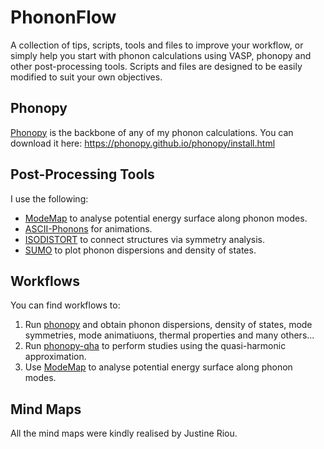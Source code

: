 # PhononFlow
A collection of tips, scripts, tools and files to improve your workflow, or simply help you start with phonon calculations using VASP, phonopy and other post-processing tools.
Scripts and files are designed to be easily modified to suit your own objectives.

## Phonopy 
[Phonopy](https://phonopy.github.io/phonopy/) is the backbone of any of my phonon calculations. You can download it here: https://phonopy.github.io/phonopy/install.html

## Post-Processing Tools
I use the following:
- [ModeMap](https://github.com/JMSkelton/ModeMap) to analyse potential energy surface along phonon modes.
- [ASCII-Phonons](https://github.com/ajjackson/ascii-phonons) for animations.
- [ISODISTORT](https://stokes.byu.edu/iso/isodistort.php) to connect structures via symmetry analysis.
- [SUMO](https://github.com/ajjackson/sumo) to plot phonon dispersions and density of states.

## Workflows
You can find workflows to:
1. Run [phonopy](phonopy) and obtain phonon dispersions, density of states, mode symmetries, mode animatiuons, thermal properties and many others...
2. Run [phonopy-qha](phonopy-qha) to perform studies using the quasi-harmonic approximation.
3. Use [ModeMap](ModeMap) to analyse potential energy surface along phonon modes.

## Mind Maps
All the mind maps were kindly realised by Justine Riou. 
